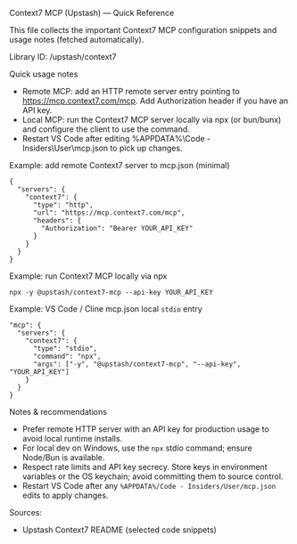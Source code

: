 Context7 MCP (Upstash) — Quick Reference

This file collects the important Context7 MCP configuration snippets and usage notes (fetched automatically).

Library ID: /upstash/context7

Quick usage notes

- Remote MCP: add an HTTP remote server entry pointing to <https://mcp.context7.com/mcp>. Add Authorization header if you have an API key.
- Local MCP: run the Context7 MCP server locally via npx (or bun/bunx) and configure the client to use the command.
- Restart VS Code after editing %APPDATA%\Code - Insiders\User\mcp.json to pick up changes.

Example: add remote Context7 server to mcp.json (minimal)

```
{
  "servers": {
    "context7": {
      "type": "http",
      "url": "https://mcp.context7.com/mcp",
      "headers": {
        "Authorization": "Bearer YOUR_API_KEY"
      }
    }
  }
}
```

Example: run Context7 MCP locally via npx

```
npx -y @upstash/context7-mcp --api-key YOUR_API_KEY
```

Example: VS Code / Cline mcp.json local `stdio` entry

```
"mcp": {
  "servers": {
    "context7": {
      "type": "stdio",
      "command": "npx",
      "args": ["-y", "@upstash/context7-mcp", "--api-key", "YOUR_API_KEY"]
    }
  }
}
```

Notes & recommendations

- Prefer remote HTTP server with an API key for production usage to avoid local runtime installs.
- For local dev on Windows, use the `npx` stdio command; ensure Node/Bun is available.
- Respect rate limits and API key secrecy. Store keys in environment variables or the OS keychain; avoid committing them to source control.
- Restart VS Code after any `%APPDATA%/Code - Insiders/User/mcp.json` edits to apply changes.

Sources:

- Upstash Context7 README (selected code snippets)

